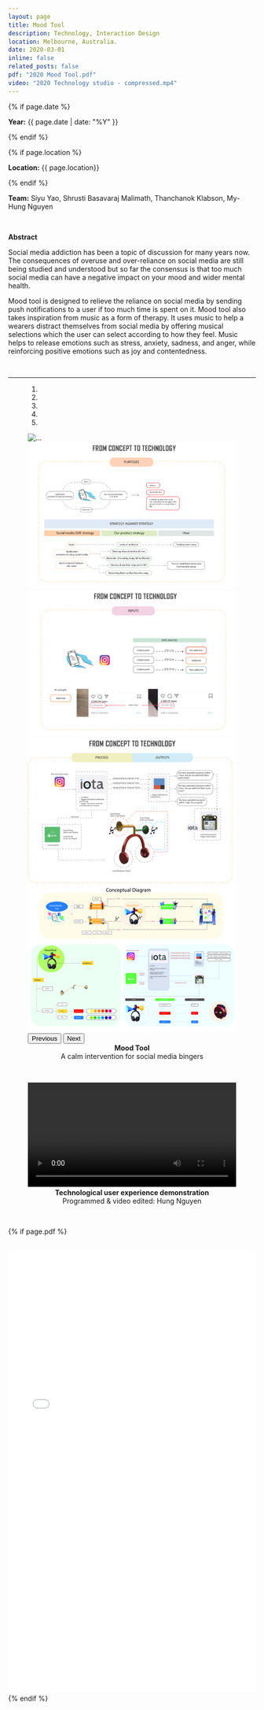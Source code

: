 ```yaml
---
layout: page
title: Mood Tool
description: Technology, Interaction Design
location: Melbourne, Australia.
date: 2020-03-01
inline: false
related_posts: false
pdf: "2020 Mood Tool.pdf"
video: "2020 Technology studio - compressed.mp4"
---
```



{% if page.date %}
<p><b>Year:</b> {{ page.date | date: "%Y" }}</p>
{% endif %}



{% if page.location %}
<p><b>Location:</b> {{ page.location}}</p>
{% endif %}

<p><b>Team:</b> Siyu Yao, Shrusti Basavaraj Malimath, Thanchanok Klabson, My-Hung Nguyen</p>
<br>
<p><b>Abstract</b></p>
<p>Social media addiction has been a topic of discussion for many years now. The consequences of overuse and over-reliance on social media are still being studied and understood but so far the consensus is that too much social media can have a negative impact on your mood and wider mental health.</p>
<p>Mood tool is designed to relieve the reliance on social media by sending push notifications to a user if too much time is spent on it. Mood tool also takes inspiration from music as a form of therapy. It uses music to help a wearers distract themselves from social media by offering musical selections which the user can select according to how they feel. Music helps to release emotions such as stress, anxiety, sadness, and anger, while reinforcing positive emotions such as joy and contentedness.</p>

<br>
<hr>

<figure>
    <div id="carouselExampleIndicators" class="carousel slide" data-ride="carousel">
    <ol class="carousel-indicators">
        <li data-target="#carouselExampleIndicators" data-slide-to="0" class="active"></li>
        <li data-target="#carouselExampleIndicators" data-slide-to="1"></li>
        <li data-target="#carouselExampleIndicators" data-slide-to="2"></li>
        <li data-target="#carouselExampleIndicators" data-slide-to="3"></li>
        <li data-target="#carouselExampleIndicators" data-slide-to="4"></li>
    </ol>
    <div class="carousel-inner">
        <div class="carousel-item active">
        <img src="/assets/img/1-heroshot.jpg" class="d-block w-100" alt="...">
        </div>
        <div class="carousel-item">
        <img src="/assets/img/2-MOOD TOOLfinal-17 copy.jpg" class="d-block w-100" alt="...">
        </div>
        <div class="carousel-item">
        <img src="/assets/img/3-MOOD TOOLfinal-18 copy.jpg" class="d-block w-100" alt="...">
        </div>
        <div class="carousel-item">
        <img src="/assets/img/4-MOOD TOOLfinal-19 copy.jpg" class="d-block w-100" alt="...">
        </div>
        <div class="carousel-item">
        <img src="/assets/img/5-moodtool concept-01.jpg" class="d-block w-100" alt="...">
        </div>
    </div>
    <button class="carousel-control-prev" type="button" data-target="#carouselExampleIndicators" data-slide="prev">
        <span class="carousel-control-prev-icon" aria-hidden="true"></span>
        <span class="sr-only">Previous</span>
    </button>
    <button class="carousel-control-next" type="button" data-target="#carouselExampleIndicators" data-slide="next">
        <span class="carousel-control-next-icon" aria-hidden="true"></span>
        <span class="sr-only">Next</span>
    </button>
    </div>
    <figcaption style="text-align: center;"><b>Mood Tool</b></figcaption>
    <figcaption style="text-align: center;">A calm intervention for social media bingers</figcaption>
</figure>

<br>

<figure>
  <video width="100%" height=auto controls>
    {% if page.video %}
    <source src="/assets/video/{{page.video}}" type="video/mp4">
    {% endif %}
  </video>
  <figcaption style="text-align: center;"><b>Technological user experience demonstration</b></figcaption>
  <figcaption style="text-align: center;">Programmed & video edited: Hung Nguyen</figcaption>
</figure>
<br>

{% if page.pdf %}
<h2><a href="{{ page.pdf | prepend: 'assets/pdf/' | relative_url}}" target="_blank" rel="noopener noreferrer" class="float-right"><i class="fas fa-file-pdf"></i></a></h2>
<iframe src="/assets/pdf/{{page.pdf}}#view=fitH" width="100%" height="900" frameborder="no" border="0" marginwidth="0" marginheight="0"></iframe>
{% endif %}